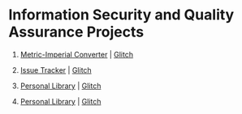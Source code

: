 # Information Security and Quality Assurance Projects 

1. [Metric-Imperial Converter](https://github.com/matrixersp/FCC-ISQA/tree/master/MetricImpConverter) | [Glitch](https://pointed-walk.glitch.me)

2. [Issue Tracker](https://github.com/matrixersp/FCC-ISQA/tree/master/IssueTracker) | [Glitch](https://magical-answer.glitch.me)

3. [Personal Library](https://github.com/matrixersp/FCC-ISQA/tree/master/PersonalLibrary) | [Glitch](https://better-flyaway.glitch.me)

4. [Personal Library](https://github.com/matrixersp/FCC-ISQA/tree/master/StockChecker) | [Glitch](https://cooperative-anger.glitch.me)

